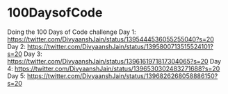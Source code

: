 # 100DaysofCode
Doing the 100 Days of Code challenge
Day 1: https://twitter.com/DivyaanshJain/status/1395444536055255040?s=20
Day 2: https://twitter.com/DivyaanshJain/status/1395800713515524101?s=20
Day 3: https://twitter.com/DivyaanshJain/status/1396161971817304065?s=20
Day 4: https://twitter.com/DivyaanshJain/status/1396530302483271688?s=20
Day 5: https://twitter.com/DivyaanshJain/status/1396826268058886150?s=20
